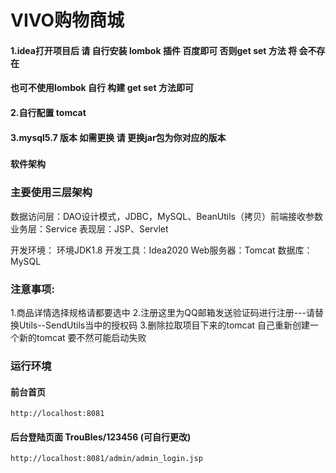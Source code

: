 # VIVO购物商城

#### 1.idea打开项目后 请 自行安装  lombok 插件  百度即可  否则get set 方法 将 会不存在  
#### 也可不使用lombok  自行  构建 get set 方法即可 
#### 2.自行配置 tomcat
#### 3.mysql5.7 版本 如需更换 请 更换jar包为你对应的版本

###  
**软件架构** 
### 主要使用三层架构
数据访问层：DAO设计模式，JDBC，MySQL、BeanUtils（拷贝）前端接收参数
业务层：Service
表现层：JSP、Servlet

开发环境： 环境JDK1.8 开发工具：Idea2020 Web服务器：Tomcat 数据库：MySQL 
### 注意事项: 
1.商品详情选择规格请都要选中
2.注册这里为QQ邮箱发送验证码进行注册---请替换Utils--SendUtils当中的授权码 
3.删除拉取项目下来的tomcat 自己重新创建一个新的tomcat 要不然可能启动失败


### 运行环境
#### 前台首页
``http://localhost:8081``
#### 后台登陆页面  TrouBles/123456   (可自行更改)
``http://localhost:8081/admin/admin_login.jsp``


